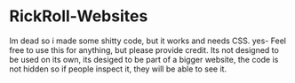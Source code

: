 # RickRoll-Websites
Im dead so i made some shitty code, but it works and needs CSS.
yes- Feel free to use this for anything, but please provide credit.
Its not designed to be used on its own, its desiged to be part of a bigger website, the code is not hidden so if people inspect it, they will be able to see it.